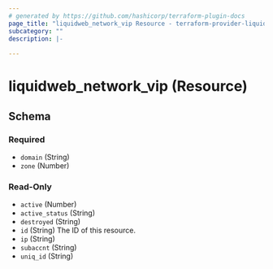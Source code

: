 ```yaml
---
# generated by https://github.com/hashicorp/terraform-plugin-docs
page_title: "liquidweb_network_vip Resource - terraform-provider-liquidweb"
subcategory: ""
description: |-
  
---
```


# liquidweb_network_vip (Resource)





<!-- schema generated by tfplugindocs -->
## Schema

### Required

- `domain` (String)
- `zone` (Number)

### Read-Only

- `active` (Number)
- `active_status` (String)
- `destroyed` (String)
- `id` (String) The ID of this resource.
- `ip` (String)
- `subaccnt` (String)
- `uniq_id` (String)
